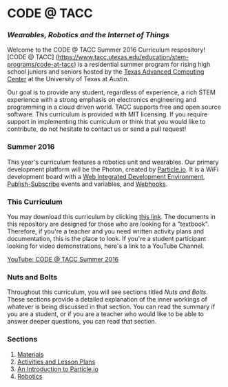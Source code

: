 # CODE @ TACC

### _**Wearables, Robotics and the Internet of Things**_

Welcome to the CODE @ TACC Summer 2016 Curriculum respository! [CODE @ TACC] (https://www.tacc.utexas.edu/education/stem-programs/code-at-tacc) is a residential summer program for rising high school juniors and seniors hosted by the [Texas Advanced Computing Center](https://www.tacc.utexas.edu/) at the University of Texas at Austin.

Our goal is to provide any student, regardless of experience, a rich STEM experience with a strong emphasis on electronics engineering and programming in a cloud driven world. TACC supports free and open source software. This curriculum is provided with MIT licensing. If you require support in implementing this curriculum or think that you would like to contribute, do not hesitate to contact us or send a pull request!

### Summer 2016

This year's curriculum features a robotics unit and wearables. Our primary development platform will be the Photon, created by [Particle.io](https://www.particle.io/). It is a WiFi development board with a [Web Integrated Development Environment](https://en.wikipedia.org/wiki/Web_integrated_development_environment), [Publish-Subscribe](https://en.wikipedia.org/wiki/Publish%E2%80%93subscribe_pattern) events and variables, and [Webhooks](https://en.wikipedia.org/wiki/Webhook).

### This Curriculum

You may download this curriculum by clicking [this link](https://github.com/CODE-at-TACC/summer-2016/archive/master.zip). The documents in this repository are designed for those who are looking for a "textbook". Therefore, if you're a teacher and you need written activity plans and documentation, this is the place to look. If you're a student participant looking for video demonstrations, here's a link to a YouTube Channel. 

[YouTube: CODE @ TACC Summer 2016](https://www.youtube.com/playlist?list=PL6EGewlWkUIBzgkgeVXeXmx9rVw0wkJYB)

### Nuts and Bolts

Throughout this curriculum, you will see sections titled _Nuts and Bolts_. These sections provide a detailed explanation of the inner workings of whatever is being discussed in that section. You can read the summary if you are a student, or if you are a teacher who would like to be able to answer deeper questions, you can read that section.

### Sections

1. [Materials](./materials)
2. [Activities and Lesson Plans](./PLANS.md)
2. [An Introduction to Particle.io](./particle)
3. [Robotics](./robotics)